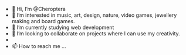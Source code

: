 - 👋 Hi, I’m @Cheroptera
- 👀 I’m interested in music, art, design, nature, video games, jewellery making and board games.
- 🌱 I’m currently studying web development
- 💞️ I’m looking to collaborate on projects where I can use my creativity. 
- 
- 📫 How to reach me ...

<!---
Cheroptera/Cheroptera is a ✨ special ✨ repository because its `README.md` (this file) appears on your GitHub profile.
You can click the Preview link to take a look at your changes.
--->
